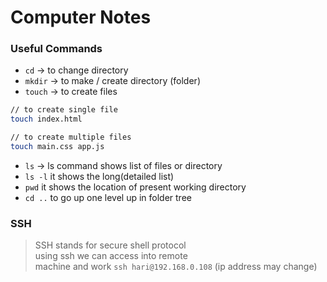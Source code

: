 # Computer Notes
### Useful Commands

- `cd` -> to change directory
- `mkdir` -> to make / create directory (folder)
- `touch` -> to create files  

```bash
// to create single file
touch index.html  

// to create multiple files
touch main.css app.js
```
- `ls` -> ls command shows list of files or directory
- `ls -l` it shows the long(detailed list)
- `pwd` it shows the location of present working directory
- `cd ..` to go up one level up in folder tree

### SSH
> SSH stands for secure shell protocol  
> using ssh we can access into remote  
> machine and work
`ssh hari@192.168.0.108` (ip address may change)


